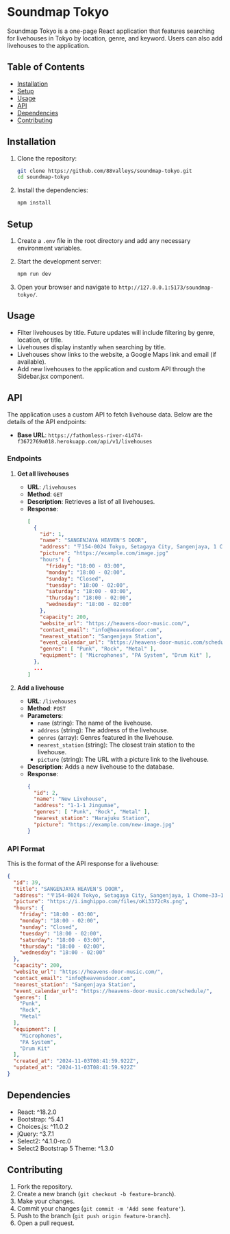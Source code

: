 # Soundmap Tokyo

Soundmap Tokyo is a one-page React application that features searching for livehouses in Tokyo by location, genre, and keyword. Users can also add livehouses to the application.
## Table of Contents

- [Installation](#installation)
- [Setup](#setup)
- [Usage](#usage)
- [API](#api)
- [Dependencies](#dependencies)
- [Contributing](#contributing)
<!-- - [Screenshots](#screenshots) -->

## Installation

1. Clone the repository:
    ```sh
    git clone https://github.com/88valleys/soundmap-tokyo.git
    cd soundmap-tokyo
    ```

2. Install the dependencies:
    ```sh
    npm install
    ```

## Setup

1. Create a `.env` file in the root directory and add any necessary environment variables.

2. Start the development server:
    ```sh
    npm run dev
    ```

3. Open your browser and navigate to `http://127.0.0.1:5173/soundmap-tokyo/`.

## Usage

- Filter livehouses by title. Future updates will include filtering by genre, location, or title.
- Livehouses display instantly when searching by title.
- Livehouses show links to the website, a Google Maps link and email (if available).
- Add new livehouses to the application and custom API through the Sidebar.jsx component.

## API

The application uses a custom API to fetch livehouse data. Below are the details of the API endpoints:

- **Base URL**: `https://fathomless-river-41474-f3672769a018.herokuapp.com/api/v1/livehouses`

### Endpoints

1. **Get all livehouses**
    - **URL**: `/livehouses`
    - **Method**: `GET`
    - **Description**: Retrieves a list of all livehouses.
    - **Response**:
      ```json
      [
        {
          "id": 1,
          "name": "SANGENJAYA HEAVEN'S DOOR",
          "address": "〒154-0024 Tokyo, Setagaya City, Sangenjaya, 1 Chome−33−19 B1F",
          "picture": "https://example.com/image.jpg"
          "hours": {
            "friday": "18:00 - 03:00",
            "monday": "18:00 - 02:00",
            "sunday": "Closed",
            "tuesday": "18:00 - 02:00",
            "saturday": "18:00 - 03:00",
            "thursday": "18:00 - 02:00",
            "wednesday": "18:00 - 02:00"
          },
          "capacity": 200,
          "website_url": "https://heavens-door-music.com/",
          "contact_email": "info@heavensdoor.com",
          "nearest_station": "Sangenjaya Station",
          "event_calendar_url": "https://heavens-door-music.com/schedule/",
          "genres": [ "Punk", "Rock", "Metal" ],
          "equipment": [ "Microphones", "PA System", "Drum Kit" ],
        },
        ...
      ]
      ```

2. **Add a livehouse**
    - **URL**: `/livehouses`
    - **Method**: `POST`
    - **Parameters**:
      - `name` (string): The name of the livehouse.
      - `address` (string): The address of the livehouse.
      - `genres` (array): Genres featured in the livehouse.
      - `nearest_station` (string): The closest train station to the livehouse.
      - `picture` (string): The URL with a picture link to the livehouse.
    - **Description**: Adds a new livehouse to the database.
    - **Response**:
      ```json
      {
        "id": 2,
        "name": "New Livehouse",
        "address": "1-1-1 Jingumae",
        "genres": [ "Punk", "Rock", "Metal" ],
        "nearest_station": "Harajuku Station",
        "picture": "https://example.com/new-image.jpg"
      }
      ```

### API Format

This is the format of the API response for a livehouse:

```json
{
  "id": 39,
  "title": "SANGENJAYA HEAVEN'S DOOR",
  "address": "〒154-0024 Tokyo, Setagaya City, Sangenjaya, 1 Chome−33−19 B1F",
  "picture": "https://i.imghippo.com/files/oKi3372cRs.png",
  "hours": {
    "friday": "18:00 - 03:00",
    "monday": "18:00 - 02:00",
    "sunday": "Closed",
    "tuesday": "18:00 - 02:00",
    "saturday": "18:00 - 03:00",
    "thursday": "18:00 - 02:00",
    "wednesday": "18:00 - 02:00"
  },
  "capacity": 200,
  "website_url": "https://heavens-door-music.com/",
  "contact_email": "info@heavensdoor.com",
  "nearest_station": "Sangenjaya Station",
  "event_calendar_url": "https://heavens-door-music.com/schedule/",
  "genres": [
    "Punk",
    "Rock",
    "Metal"
  ],
  "equipment": [
    "Microphones",
    "PA System",
    "Drum Kit"
  ],
  "created_at": "2024-11-03T08:41:59.922Z",
  "updated_at": "2024-11-03T08:41:59.922Z"
}
```

## Dependencies

- React: ^18.2.0
- Bootstrap: ^5.4.1
- Choices.js: ^11.0.2
- jQuery: ^3.7.1
- Select2: ^4.1.0-rc.0
- Select2 Bootstrap 5 Theme: ^1.3.0

<!-- ## Screenshots

![Home Page](path/to/homepage-screenshot.png)
*Description of the home page screenshot.*

![Livehouse List](path/to/livehouse-list-screenshot.png)
*Description of the livehouse list screenshot.* -->

## Contributing

1. Fork the repository.
2. Create a new branch (`git checkout -b feature-branch`).
3. Make your changes.
4. Commit your changes (`git commit -m 'Add some feature'`).
5. Push to the branch (`git push origin feature-branch`).
6. Open a pull request.
